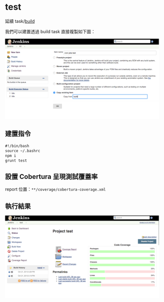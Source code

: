 test
====

延續 task/[build](task/build.md)

我們可以建置透過 build task 直接複製如下圖：

![](images/test/addTestTask.png)

建置指令
--------

```
#!/bin/bash
source ~/.bashrc
npm i
grunt test
```

設置 Cobertura 呈現測試覆蓋率
-----------------------------

report 位置：`**/coverage/cobertura-coverage.xml`

執行結果
--------

![](images/test/testResult.png)
